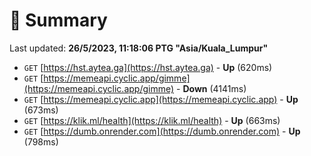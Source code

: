 # 📖 Summary
Last updated: **26/5/2023, 11:18:06 PTG "Asia/Kuala_Lumpur"**

- `GET` [https://hst.aytea.ga](https://hst.aytea.ga) - **Up** (620ms)
- `GET` [https://memeapi.cyclic.app/gimme](https://memeapi.cyclic.app/gimme) - **Down** (4141ms)
- `GET` [https://memeapi.cyclic.app](https://memeapi.cyclic.app) - **Up** (673ms)
- `GET` [https://klik.ml/health](https://klik.ml/health) - **Up** (663ms)
- `GET` [https://dumb.onrender.com](https://dumb.onrender.com) - **Up** (798ms)
